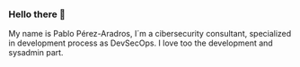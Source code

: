 ### Hello there 👋
My name is Pablo Pérez-Aradros, I´m a cibersecurity consultant, specialized in development process as DevSecOps. I love too the development and sysadmin part.

<!--
**pabpereza/pabpereza** is a ✨ _special_ ✨ repository because its `README.md` (this file) appears on your GitHub profile.

Here are some ideas to get you started:

- 🔭 I’m currently working on ...
- 🌱 I’m currently learning ...
- 👯 I’m looking to collaborate on ...
- 🤔 I’m looking for help with ...
- 💬 Ask me about ...
- 📫 How to reach me: ...
- 😄 Pronouns: ...
- ⚡ Fun fact: ...
-->
